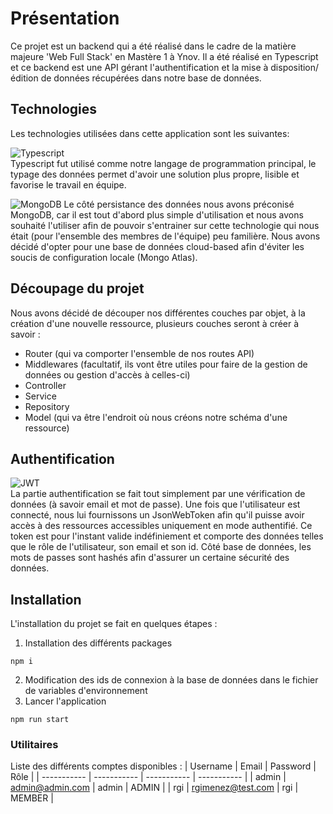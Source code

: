 # Présentation

Ce projet est un backend qui a été réalisé dans le cadre de la matière majeure 'Web Full Stack' en Mastère 1 à Ynov.
Il a été réalisé en Typescript et ce backend est une API gérant l'authentification et la mise à disposition/édition de données récupérées dans notre base de données.


## Technologies

Les technologies utilisées dans cette application sont les suivantes:

![Typescript](https://duckduckgo.com/i/b3730d88.png)<br/>
Typescript fut utilisé comme notre langage de programmation principal, le typage des données permet d'avoir une solution plus propre, lisible et favorise le travail en équipe.

![MongoDB](https://duckduckgo.com/i/be0a1cdf.png)
Le côté persistance des données nous avons préconisé MongoDB, car il est tout d'abord plus simple d'utilisation et nous avons souhaité l'utiliser afin de pouvoir s'entrainer sur cette technologie qui nous était (pour l'ensemble des membres de l'équipe) peu familière.
Nous avons décidé d'opter pour une base de données cloud-based afin d'éviter les soucis de configuration locale (Mongo Atlas).

## Découpage du projet

Nous avons décidé de découper nos différentes couches par objet, à la création d'une nouvelle ressource, plusieurs couches seront à créer à savoir :

- Router (qui va comporter l'ensemble de nos routes API)
- Middlewares (facultatif, ils vont être utiles pour faire de la gestion de données ou gestion d'accès à celles-ci)
- Controller
- Service
- Repository
- Model (qui va être l'endroit où nous créons notre schéma d'une ressource)

## Authentification

![JWT](https://jwt.io/img/pic_logo.svg)<br/>
La partie authentification se fait tout simplement par une vérification de données (à savoir email et mot de passe).
Une fois que l'utilisateur est connecté, nous lui fournissons un JsonWebToken afin qu'il puisse avoir accès à des ressources accessibles uniquement en mode authentifié.
Ce token est pour l'instant valide indéfiniement et comporte des données telles que le rôle de l'utilisateur, son email et son id.
Côté base de données, les mots de passes sont hashés afin d'assurer un certaine sécurité des données.

## Installation

L'installation du projet se fait en quelques étapes :
1. Installation des différents packages
```
npm i
```

2. Modification des ids de connexion à la base de données dans le fichier de variables d'environnement
3. Lancer l'application
```
npm run start
```

### Utilitaires
Liste des différents comptes disponibles :
| Username    |   Email | Password | Rôle |
| ----------- | ----------- | ----------- | ----------- |
| admin      | admin@admin.com | admin | ADMIN |
| rgi   | rgimenez@test.com | rgi | MEMBER |

